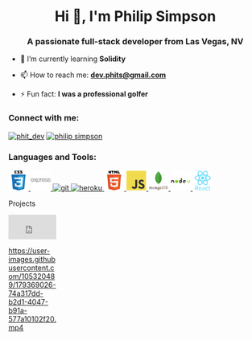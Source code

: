 <h1 align="center">Hi 👋, I'm Philip Simpson</h1>
<h3 align="center">A passionate full-stack developer from Las Vegas, NV</h3>

- 🌱 I’m currently learning **Solidity**

- 📫 How to reach me: **dev.phits@gmail.com**

- ⚡ Fun fact: **I was a professional golfer**

<h3 align="left">Connect with me:</h3>
<p align="left">
<a href="https://twitter.com/phit_dev" target="blank"><img align="center" src="https://raw.githubusercontent.com/rahuldkjain/github-profile-readme-generator/master/src/images/icons/Social/twitter.svg" alt="phit_dev" height="30" width="40" /></a>
<a href="https://linkedin.com/in/philip simpson" target="blank"><img align="center" src="https://raw.githubusercontent.com/rahuldkjain/github-profile-readme-generator/master/src/images/icons/Social/linked-in-alt.svg" alt="philip simpson" height="30" width="40" /></a>
</p>

<h3 align="left">Languages and Tools:</h3>
<p align="left"> <a href="https://www.w3schools.com/css/" target="_blank" rel="noreferrer"> <img src="https://raw.githubusercontent.com/devicons/devicon/master/icons/css3/css3-original-wordmark.svg" alt="css3" width="40" height="40"/> </a> <a href="https://expressjs.com" target="_blank" rel="noreferrer"> <img src="https://raw.githubusercontent.com/devicons/devicon/master/icons/express/express-original-wordmark.svg" alt="express" width="40" height="40"/> </a> <a href="https://git-scm.com/" target="_blank" rel="noreferrer"> <img src="https://www.vectorlogo.zone/logos/git-scm/git-scm-icon.svg" alt="git" width="40" height="40"/> </a> <a href="https://heroku.com" target="_blank" rel="noreferrer"> <img src="https://www.vectorlogo.zone/logos/heroku/heroku-icon.svg" alt="heroku" width="40" height="40"/> </a> <a href="https://www.w3.org/html/" target="_blank" rel="noreferrer"> <img src="https://raw.githubusercontent.com/devicons/devicon/master/icons/html5/html5-original-wordmark.svg" alt="html5" width="40" height="40"/> </a> <a href="https://developer.mozilla.org/en-US/docs/Web/JavaScript" target="_blank" rel="noreferrer"> <img src="https://raw.githubusercontent.com/devicons/devicon/master/icons/javascript/javascript-original.svg" alt="javascript" width="40" height="40"/> </a> <a href="https://www.mongodb.com/" target="_blank" rel="noreferrer"> <img src="https://raw.githubusercontent.com/devicons/devicon/master/icons/mongodb/mongodb-original-wordmark.svg" alt="mongodb" width="40" height="40"/> </a> <a href="https://nodejs.org" target="_blank" rel="noreferrer"> <img src="https://raw.githubusercontent.com/devicons/devicon/master/icons/nodejs/nodejs-original-wordmark.svg" alt="nodejs" width="40" height="40"/> </a> <a href="https://reactjs.org/" target="_blank" rel="noreferrer"> <img src="https://raw.githubusercontent.com/devicons/devicon/master/icons/react/react-original-wordmark.svg" alt="react" width="40" height="40"/> </a> </p>

Projects

<div style="width:95px;max-width:100%;"><div style="height:0;
padding-bottom:51.58%;position:relative;"><iframe width="95" height="49" 
style="position:absolute;top:0;left:0;width:100%;height:100%;" 
frameBorder="0" src="https://imgflip.com/embed/6mzcm3"></iframe></
div><p><a href="https://imgflip.com/gif/6mzcm3">via Imgflip</a></p></div>

https://user-images.githubusercontent.com/105320489/179369026-74a317dd-b2d1-4047-b91a-577a10102f20.mp4

